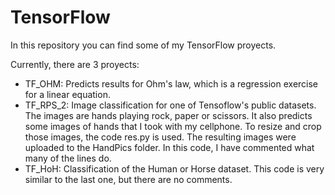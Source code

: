 # TensorFlow

In this repository you can find some of my TensorFlow proyects. 

Currently, there are 3 proyects:
  - TF_OHM: Predicts results for Ohm's law, which is a regression exercise for a linear equation.
  - TF_RPS_2: Image classification for one of Tensoflow's public datasets. The images are hands playing rock, paper or scissors.
              It also predicts some images of hands that I took with my cellphone.
              To resize and crop those images, the code res.py is used. The resulting images were uploaded to the HandPics folder.
              In this code, I have commented what many of the lines do.
  - TF_HoH: Classification of the Human or Horse dataset. This code is very similar to the last one, but there are no comments.
